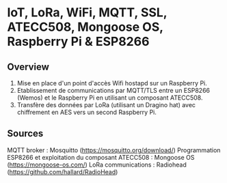 # IoT, LoRa, WiFi, MQTT, SSL, ATECC508, Mongoose OS, Raspberry Pi & ESP8266

## Overview
1. Mise en place d'un point d'accès Wifi hostapd sur un Raspberry Pi. 
2. Etablissement de communications par MQTT/TLS entre un ESP8266 (Wemos) et le Raspberry Pi en utilisant un composant ATECC508. 
3. Transfère des données par LoRa (utilisant un Dragino hat) avec chiffrement en AES vers un second Raspberry Pi.

## Sources
MQTT broker : Mosquitto (https://mosquitto.org/download/)
Programmation ESP8266 et exploitation du composant ATECC508 : Mongoose OS (https://mongoose-os.com/)
LoRa communications : Radiohead (https://github.com/hallard/RadioHead)

